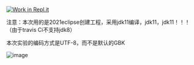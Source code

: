 [![Work in Repl.it](https://classroom.github.com/assets/work-in-replit-14baed9a392b3a25080506f3b7b6d57f295ec2978f6f33ec97e36a161684cbe9.svg)](https://classroom.github.com/online_ide?assignment_repo_id=4817353&assignment_repo_type=AssignmentRepo)

注意：本次用的是2021eclipse创建工程，采用jdk11编译，jdk11，jdk11！！！（由于travis Ci不支持jdk8）

本次实验的编码方式是UTF-8，而不是默认的GBK


![image](https://user-images.githubusercontent.com/79254572/121797885-abb53c80-cc55-11eb-81c8-083b476d7408.png)



